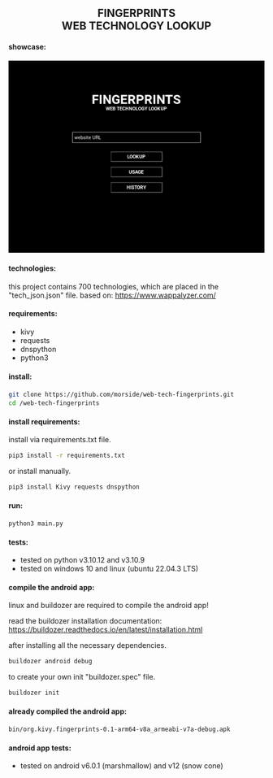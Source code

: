 <div id="logo", align="center">
    <h2>FINGERPRINTS<br>WEB TECHNOLOGY LOOKUP</h5>
</div>

#### showcase:
<div id="showcase", align="center">
    <img src="https://raw.githubusercontent.com/morside/web-tech-fingerprints/main/src/assets/example.gif">
</div>

#### technologies:
this project contains 700 technologies, which are placed in the "tech_json.json" file. based on: https://www.wappalyzer.com/

#### requirements:
* kivy
* requests
* dnspython
* python3

#### install:
```bash
git clone https://github.com/morside/web-tech-fingerprints.git
cd /web-tech-fingerprints
```

#### install requirements:
install via requirements.txt file.
```bash
pip3 install -r requirements.txt
```
or install manually.
```bash
pip3 install Kivy requests dnspython
```

#### run:
```bash
python3 main.py
```

#### tests:
* tested on python v3.10.12 and v3.10.9
* tested on windows 10 and linux (ubuntu 22.04.3 LTS)

#### compile the android app:
linux and buildozer are required to compile the android app!

read the buildozer installation documentation: https://buildozer.readthedocs.io/en/latest/installation.html

after installing all the necessary dependencies.
```bash
buildozer android debug
```

to create your own init "buildozer.spec" file.
```bash
buildozer init
```

#### already compiled the android app:
```bash
bin/org.kivy.fingerprints-0.1-arm64-v8a_armeabi-v7a-debug.apk
```

#### android app tests:
* tested on android v6.0.1 (marshmallow) and v12 (snow cone)


